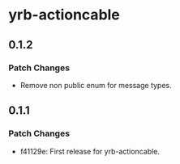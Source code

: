 # yrb-actioncable

## 0.1.2

### Patch Changes

- Remove non public enum for message types.

## 0.1.1

### Patch Changes

- f41129e: First release for yrb-actioncable.
